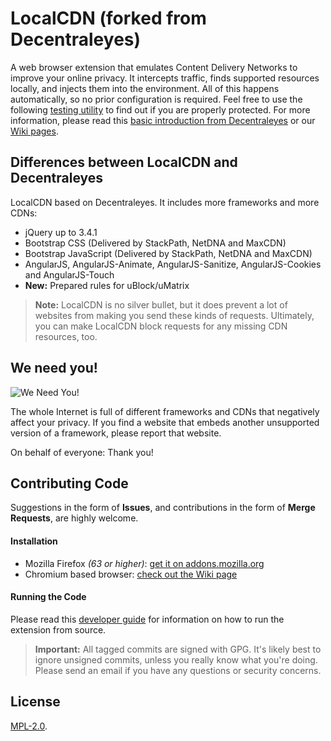 LocalCDN (forked from Decentraleyes)
=============

A web browser extension that emulates Content Delivery Networks to improve your online privacy. It intercepts traffic, finds supported resources locally, and injects them into the environment. All of this happens automatically, so no prior configuration is required. Feel free to use the following [testing utility](https://decentraleyes.org/test/) to find out if you are properly protected. For more information, please read this [basic introduction from Decentraleyes](https://git.synz.io/Synzvato/decentraleyes/wikis/Simple-Introduction) or our [Wiki pages](https://gitlab.com/nobody42/localcdn/-/wikis/home).

## Differences between LocalCDN and Decentraleyes

LocalCDN based on Decentraleyes. It includes more frameworks and more CDNs:

* jQuery up to 3.4.1
* Bootstrap CSS (Delivered by StackPath, NetDNA and MaxCDN)
* Bootstrap JavaScript (Delivered by StackPath, NetDNA and MaxCDN)
* AngularJS, AngularJS-Animate, AngularJS-Sanitize, AngularJS-Cookies and AngularJS-Touch
* **New:** Prepared rules for uBlock/uMatrix

> **Note:** LocalCDN is no silver bullet, but it does prevent a lot of websites from making you send these kinds of requests. Ultimately, you can make LocalCDN block requests for any missing CDN resources, too.

## We need you!

<img src="https://gitlab.com/nobody42/localcdn/-/raw/master/pages/welcome/we-need-you.png" alt="We Need You!">

The whole Internet is full of different frameworks and CDNs that negatively affect your privacy. If you find a website that embeds another unsupported version of a framework, please report that website.

On behalf of everyone: Thank you!

## Contributing Code

Suggestions in the form of **Issues**, and contributions in the form of **Merge Requests**, are highly welcome.

#### Installation

* Mozilla Firefox *(63 or higher)*: [get it on addons.mozilla.org](https://addons.mozilla.org/en-US/firefox/addon/localcdn-fork-of-decentraleyes/)
* Chromium based browser: [check out the Wiki page](https://gitlab.com/nobody42/localcdn/-/wikis/Install-on-Chromium-based-browsers)

#### Running the Code

Please read this [developer guide](https://developer.mozilla.org/en-US/Add-ons/WebExtensions/Your_first_WebExtension#Trying_it_out) for information on how to run the extension from source.

> **Important:** All tagged commits are signed with GPG. It's likely best to ignore unsigned commits, unless you really know what you're doing. Please send an email if you have any questions or security concerns.

## License

[MPL-2.0](https://www.mozilla.org/MPL/2.0).
